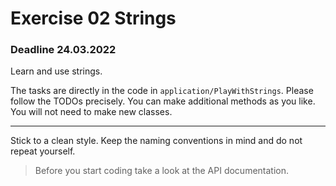 # Exercise 02 Strings 
### Deadline 24.03.2022

Learn and use strings.

The tasks are directly in the code in `application/PlayWithStrings`.
Please follow the TODOs precisely. You can make additional methods as you like. You will not need to make new classes.

---
Stick to a clean style. Keep the naming conventions in mind and do not repeat yourself.

> Before you start coding take a look at the API documentation.
